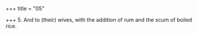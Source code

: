 +++
title = "05"

+++
5. And to (their) wives, with the addition of rum and the scum of boiled rice.
